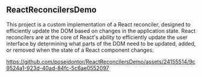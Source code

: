 ## ReactReconcilersDemo

This project is a custom implementation of a React reconciler, designed to efficiently update the DOM based on changes in the application state. React reconcilers are at the core of React's ability to efficiently update the user interface by determining what parts of the DOM need to be updated, added, or removed when the state of a React component changes.

https://github.com/poseidontor/ReactReconcilersDemo/assets/24155514/9c9524a1-923d-40ad-84fc-5c6ae0552097


